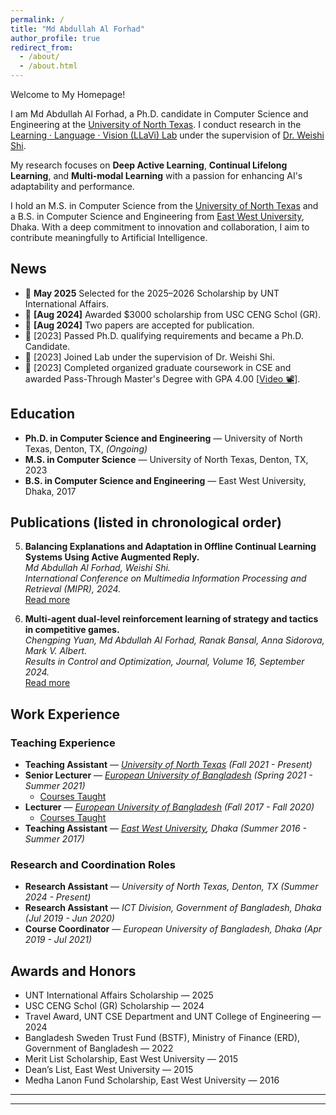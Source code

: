 ```yaml
---
permalink: /
title: "Md Abdullah Al Forhad"  
author_profile: true  
redirect_from:  
  - /about/  
  - /about.html 
---
```


Welcome to My Homepage!  

I am Md Abdullah Al Forhad, a Ph.D. candidate in Computer Science and Engineering at the [University of North Texas](https://engineering.unt.edu/cse/index.html). I conduct research in the [Learning · Language · Vision (LLaVi) Lab](https://llavi-lab.github.io/) under the supervision of [Dr. Weishi Shi](https://scholar.google.com/citations?user=nAPZIPsAAAAJ). 

My research focuses on **Deep Active Learning**, **Continual Lifelong Learning**, and **Multi-modal Learning** with a passion for enhancing AI's adaptability and performance.

I hold an M.S. in Computer Science from the [University of North Texas](https://engineering.unt.edu/cse/index.html) and a B.S. in Computer Science and Engineering from [East West University](https://www.ewubd.edu/), Dhaka. With a deep commitment to innovation and collaboration, I aim to contribute meaningfully to Artificial Intelligence.


## News  
- :pushpin: **May 2025** Selected for the 2025–2026 Scholarship by UNT International Affairs.
- :pushpin: **[Aug 2024]** Awarded $3000 scholarship from USC CENG Schol (GR). 
- :pushpin: **[Aug 2024]** Two papers are accepted for publication.  
- :pushpin: [2023] Passed Ph.D. qualifying requirements and became a Ph.D. Candidate.
- :pushpin: [2023] Joined Lab under the supervision of Dr. Weishi Shi.
- :pushpin: [2023] Completed organized graduate coursework in CSE and awarded Pass-Through Master's Degree with GPA 4.00 [[Video :film_projector:](https://youtu.be/yLkW6IKwG98?list=LL&t=6159)].  


## Education  
- **Ph.D. in Computer Science and Engineering** — University of North Texas, Denton, TX, *(Ongoing)*  
- **M.S. in Computer Science** — University of North Texas, Denton, TX, 2023  
- **B.S. in Computer Science and Engineering** — East West University, Dhaka, 2017  


## Publications (listed in chronological order)
5. **Balancing Explanations and Adaptation in Offline Continual Learning Systems Using Active Augmented Reply.**  
   *Md Abdullah Al Forhad, Weishi Shi.*  
   *International Conference on Multimedia Information Processing and Retrieval (MIPR), 2024.*  
   [Read more](https://doi.org/10.1109/MIPR62202.2024.00082)  

4. **Multi-agent dual-level reinforcement learning of strategy and tactics in competitive games.**  
   *Chengping Yuan, Md Abdullah Al Forhad, Ranak Bansal, Anna Sidorova, Mark V. Albert.*  
   *Results in Control and Optimization, Journal, Volume 16, September 2024.*  
   [Read more](https://doi.org/10.1016/j.rico.2024.100471)   


## Work Experience  

### Teaching Experience  
- **Teaching Assistant** — *[University of North Texas](https://engineering.unt.edu/cse/index.html) (Fall 2021 - Present)*  
- **Senior Lecturer** — *[European University of Bangladesh](https://eub.edu.bd/) (Spring 2021 - Summer 2021)*  
  - [Courses Taught](https://docs.google.com/document/d/e/2PACX-1vRrPPEMo_OELYKWp0gouZoYGn0t3fiZ-v0aBMVdECjuK0apZV0mJXzSEqHlGVFTbQ/pub)  
- **Lecturer** — *[European University of Bangladesh](https://eub.edu.bd/) (Fall 2017 - Fall 2020)*  
  - [Courses Taught](https://docs.google.com/document/d/e/2PACX-1vRrPPEMo_OELYKWp0gouZoYGn0t3fiZ-v0aBMVdECjuK0apZV0mJXzSEqHlGVFTbQ/pub)  
- **Teaching Assistant** — *[East West University](https://www.ewubd.edu/), Dhaka (Summer 2016 - Summer 2017)*  

### Research and Coordination Roles  
- **Research Assistant** — *University of North Texas, Denton, TX (Summer 2024 - Present)*
- **Research Assistant** — *ICT Division, Government of Bangladesh, Dhaka (Jul 2019 - Jun 2020)*  
- **Course Coordinator** — *European University of Bangladesh, Dhaka (Apr 2019 - Jul 2021)*  


## Awards and Honors  
- UNT International Affairs Scholarship — 2025
- USC CENG Schol (GR) Scholarship — 2024  
- Travel Award, UNT CSE Department and UNT College of Engineering — 2024  
- Bangladesh Sweden Trust Fund (BSTF), Ministry of Finance (ERD), Government of Bangladesh — 2022  
- Merit List Scholarship, East West University — 2015  
- Dean’s List, East West University — 2015  
- Medha Lanon Fund Scholarship, East West University — 2016  

---
<script type="text/javascript" id="clustrmaps" src="//clustrmaps.com/map_v2.js?d=C_VEybtjeJcFT_y4U7SIlbpNHCxICGN4V7J3xkyIwMM&cl=ffffff&w=200"></script>
---
